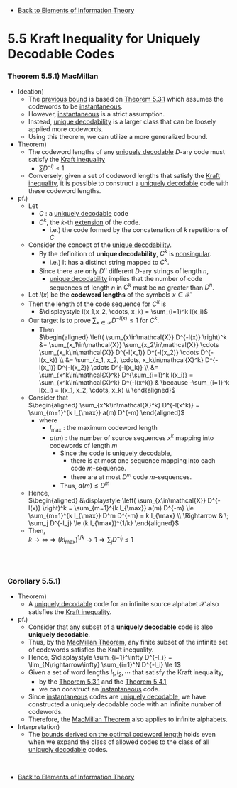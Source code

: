 * [Back to Elements of Information Theory](../../main.md)

# 5.5 Kraft Inequality for Uniquely Decodable Codes

### Theorem 5.5.1) MacMillan
- Ideation)
  - The [previous bound](../04/note.md#theorem-541-bounds-on-the-optimal-code-length) is based on [Theorem 5.3.1](../03/note.md#theorem-531-lower-bound-for-the-expected-length-of-instantaneous-codeword) which assumes the codewords to be [instantaneous](../01/note.md#concept-prefix-code-instantaneous-code).
  - However, [instantaneous](../01/note.md#concept-prefix-code-instantaneous-code) is a strict assumption.
  - Instead, [unique decodability](../01/note.md#concept-unique-decodability) is a larger class that can be loosely applied more codewords.
  - Using this theorem, we can utilize a more generalized bound.
- Theorem)
  - The codeword lengths of any [uniquely decodable](../01/note.md#concept-unique-decodability) $`D`$-ary code must satisfy the [Kraft inequality](../02/note.md#theorem-521-kraft-inequality)
    - $`\sum D^{-l_i} \le 1`$
  - Conversely, given a set of codeword lengths that satisfy the [Kraft inequality](../02/note.md#theorem-521-kraft-inequality), it is possible to construct a [uniquely decodable](../01/note.md#concept-unique-decodability) code with these codeword lengths.
- pf.)
  - Let
    - $`C`$ : a [uniquely decodable](../01/note.md#concept-unique-decodability) code
    - $`C^k`$, the $`k`$-th [extension](../01/note.md#concept-extension-of-a-code) of the code.
      - i.e.) the code formed by the concatenation of $`k`$ repetitions of $`C`$
  - Consider the concept of the [unique decodability](../01/note.md#concept-unique-decodability).
    - By the definition of **unique decodability**, $`C^k`$ is [nonsingular](../01/note.md#concept-non-singularity).
      - i.e.) It has a distinct string mapped to $`C^k`$.
    - Since there are only $`D^n`$ different $`D`$-ary strings of length $`n`$, 
      - [unique decodability](../01/note.md#concept-unique-decodability) implies that the number of code sequences of length $`n`$ in $`C^k`$ must be no greater than $`D^n`$.
  - Let $`l(x)`$ be the **codeword lengths** of the symbols $`x\in\mathcal{X}`$
  - Then the length of the code sequence for $`C^k`$ is
    - $`\displaystyle l(x_1,x_2, \cdots, x_k) = \sum_{i=1}^k l(x_i)`$
  - Our target is to prove $`\displaystyle \sum_{x\in\mathcal{X}} D^{-l(x)} \le 1`$ for $`C^k`$.
    - Then   
      $`\begin{aligned}
        \left( \sum_{x\in\mathcal{X}}  D^{-l(x)} \right)^k 
        &= \sum_{x_1\in\mathcal{X}} \sum_{x_2\in\mathcal{X}} \cdots \sum_{x_k\in\mathcal{X}} D^{-l(x_1)} D^{-l(x_2)} \cdots D^{-l(x_k)} \\
        &= \sum_{x_1, x_2, \cdots, x_k\in\mathcal{X}^k} D^{-l(x_1)} D^{-l(x_2)} \cdots D^{-l(x_k)} \\
        &= \sum_{x^k\in\mathcal{X}^k} D^{\sum_{i=1}^k l(x_i)} = \sum_{x^k\in\mathcal{X}^k} D^{-l(x^k)} & \because -\sum_{i=1}^k l(x_i) = l(x_1, x_2, \cdots, x_k) \\
      \end{aligned}`$
  - Consider that   
    $`\begin{aligned}
      \sum_{x^k\in\mathcal{X}^k} D^{-l(x^k)} = \sum_{m=1}^{k l_{\max}} a(m) D^{-m}
    \end{aligned}`$
    - where
      - $`l_{\max}`$ : the maximum codeword length
      - $`a(m)`$ : the number of source sequences $`x^k`$ mapping into codewords of length $`m`$
        - Since the code is [uniquely decodable](../01/note.md#concept-unique-decodability), 
          - there is at most one sequence mapping into each code $`m`$-sequence.
          - there are at most $`D^m`$ code $`m`$-sequences.
        - Thus, $`a(m) \le D^m`$
  - Hence,   
    $`\begin{aligned}
      &\displaystyle \left( \sum_{x\in\mathcal{X}}  D^{-l(x)} \right)^k = \sum_{m=1}^{k l_{\max}} a(m) D^{-m} \le \sum_{m=1}^{k l_{\max}} D^m D^{-m} = k l_{\max} \\
      \Rightarrow & \; \sum_j D^{-l_j} \le (k l_{\max})^{1/k}
    \end{aligned}`$
  - Then,   
    $`\displaystyle k\rightarrow\infty \Rightarrow (k l_{\max})^{1/k}\rightarrow 1 \Rightarrow \sum_j D^{-l_j} \le 1`$

<br><br>

### Corollary 5.5.1) 
- Theorem)
  - A [uniquely decodable](../01/note.md#concept-unique-decodability) code for an infinite source alphabet $`\mathcal{X}`$ also satisfies the [Kraft inequality](../02/note.md#theorem-521-kraft-inequality).
- pf.)
  - Consider that any subset of a **uniquely decodable** code is also **uniquely decodable**.
  - Thus, by the [MacMillan Theorem](#theorem-551-macmillan), any finite subset of the infinite set of codewords satisfies the Kraft inequality.
  - Hence, $`\displaystyle \sum_{i=1}^\infty D^{-l_i} = \lim_{N\rightarrow\infty} \sum_{i=1}^N D^{-l_i} \le 1`$
  - Given a set of word lengths $`l_1, l_2, \cdots`$ that satisfy the Kraft inequality,
    - by the [Theorem 5.3.1](../03/note.md#theorem-531-lower-bound-for-the-expected-length-of-instantaneous-codeword) and the [Theorem 5.4.1](../04/note.md#theorem-541-bounds-on-the-optimal-code-length),
    - we can construct an [instantaneous](../01/note.md#concept-prefix-code-instantaneous-code) code.
  - Since [instantaneous](../01/note.md#concept-prefix-code-instantaneous-code) codes are [uniquely decodable](../01/note.md#concept-unique-decodability), we have constructed a uniquely decodable code with an infinite number of codewords. 
  - Therefore, the [MacMillan Theorem](#theorem-551-macmillan) also applies to infinite alphabets.
- Interpretation)
  - The [bounds derived on the optimal codeword length](../03/note.md#theorem-531-lower-bound-for-the-expected-length-of-instantaneous-codeword) holds even when we expand the class of allowed codes to the class of all [uniquely decodable](../01/note.md#concept-unique-decodability) codes.


<br>

* [Back to Elements of Information Theory](../../main.md)